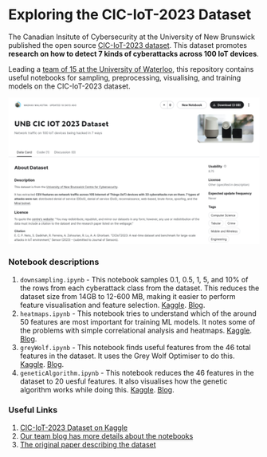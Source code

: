 # Exploring the CIC-IoT-2023 Dataset

The Canadian Insitute of Cybersecurity at the University of New Brunswick published the open source [CIC-IoT-2023 dataset](https://www.kaggle.com/datasets/madhavmalhotra/unb-cic-iot-dataset). This dataset promotes **research on how to detect 7 kinds of cyberattacks across 100 IoT devices**.

Leading a [team of 15 at the University of Waterloo](https://wataicyber.substack.com/), this repository contains useful notebooks for sampling, preprocessing, visualising, and training models on the CIC-IoT-2023 dataset.

![We've republished the dataset on Kaggle to make it easier to use](preview.png)

### Notebook descriptions
1. `downsampling.ipynb` - This notebook samples 0.1, 0.5, 1, 5, and 10% of the rows from each cyberattack class from the dataset. This reduces the dataset size from 14GB to 12-600 MB, making it easier to perform feature visualisation and feature selection. [Kaggle](https://www.kaggle.com/code/madhavmalhotra/creating-a-smaller-dataset-for-ciciot2023). [Blog](https://wataicyber.substack.com/p/sparse-data-and-spurious-correlations).
2. `heatmaps.ipynb` - This notebook tries to understand which of the around 50 features are most important for training ML models. It notes some of the problems with simple correlational analysis and heatmaps. [Kaggle](https://www.kaggle.com/code/madhavmalhotra/feature-exploration-on-ciciot2023). [Blog](https://wataicyber.substack.com/p/sparse-data-and-spurious-correlations).
3. `greyWolf.ipynb` - This notebook finds useful features from the 46 total features in the dataset. It uses the Grey Wolf Optimiser to do this. [Kaggle](https://www.kaggle.com/code/madhavmalhotra/feature-selection-with-a-grey-wolf-optimiser). [Blog](https://wataicyber.substack.com/p/the-grey-wolf-optimiser).
4. `geneticAlgorithm.ipynb` - This notebook reduces the 46 features in the dataset to 20 uesful features. It also visualises how the genetic algorithm works while doing this. [Kaggle](https://www.kaggle.com/code/madhavmalhotra/genetic-algorithm-feature-selection/). [Blog](https://wataicyber.substack.com/p/fun-graphs-with-genetic-algorithms).

### Useful Links
1. [CIC-IoT-2023 Dataset on Kaggle](https://www.kaggle.com/datasets/madhavmalhotra/unb-cic-iot-dataset)
2. [Our team blog has more details about the notebooks](https://wataicyber.substack.com/)
3. [The original paper describing the dataset](https://www.mdpi.com/1424-8220/23/13/5941)